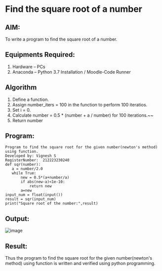 # Find the square root of a number

## AIM:
To write a program to find the square root of a number.

## Equipments Required:
1. Hardware – PCs
2. Anaconda – Python 3.7 Installation / Moodle-Code Runner

## Algorithm
1. Define a function.
2. Assign number_iters = 100 in the function to perform 100 iteratios.
3. Set i = 0.
4. Calculate  number = 0.5 * (number + a / number) for 100 iterations.~~
5. Return number

## Program:
~~~
Program to find the square root for the given number(newton's method) using function.
Developed by: Vignesh S
RegisterNumber:  212223230240
def sqr(number):
   a = number/2.0
   while True:
       new = 0.5*(a+number/a)
       if abs(new-a)<1e-10:
           return new
       a=new
input_num = float(input())
result = sqr(input_num)
print("Square root of the number:",result)

~~~


## Output:

![image](https://github.com/Vigneshvikiii/Square-root-of-a-number/assets/147474483/f12079d8-0159-44ce-b964-bc32b717bded)


## Result:
Thus the program to find the square root for the given number(newton's method) using function is written and verified using python programming.
